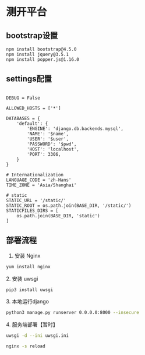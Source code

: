 # 测开平台

## bootstrap设置
```npm
npm install bootstrap@4.5.0
npm install jquery@3.5.1
npm install popper.js@1.16.0
```

## settings配置

```pythonregexp

DEBUG = False

ALLOWED_HOSTS = ['*']

DATABASES = {
    'default': {
        'ENGINE': 'django.db.backends.mysql',
        'NAME': '$name',
        'USER': '$user',
        'PASSWORD': '$pwd',
        'HOST': 'localhost',
        'PORT': 3306,
    }
}

# Internationalization
LANGUAGE_CODE = 'zh-Hans'
TIME_ZONE = 'Asia/Shanghai'

# static
STATIC_URL = '/static/'
STATIC_ROOT = os.path.join(BASE_DIR, '/static/')
STATICFILES_DIRS = [
    os.path.join(BASE_DIR, 'static')
]
```

## 部署流程
1. 安装 Nginx
```bash
yum install nginx
```
2\. 安装 uwsgi
```bash
pip3 install uwsgi
```
3\. 本地运行django

```bash
python3 manage.py runserver 0.0.0.0:8000 --insecure
```
4\. 服务端部署【暂时】
```bash
uwsgi -d --ini uwsgi.ini

nginx -s reload
```
